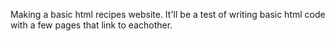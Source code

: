 Making a basic html recipes website. It'll be a test of writing basic html code with a few pages that link to eachother.